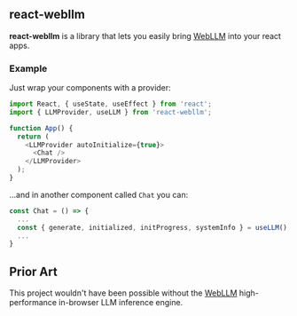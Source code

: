 ## react-webllm

**react-webllm** is a library that lets you easily bring [WebLLM](https://webllm.mlc.ai/) 
into your react apps.

### Example

Just wrap your components with a provider:

```typescript
import React, { useState, useEffect } from 'react';
import { LLMProvider, useLLM } from 'react-webllm';

function App() {
  return (
    <LLMProvider autoInitialize={true}>
      <Chat />
    </LLMProvider>
  );
}
```

...and in another component called `Chat` you can:

```typescript
const Chat = () => {
  ...
  const { generate, initialized, initProgress, systemInfo } = useLLM();
  ...
}
```

## Prior Art

This project wouldn't have been possible without the [WebLLM](https://webllm.mlc.ai/) 
high-performance in-browser LLM inference engine.
